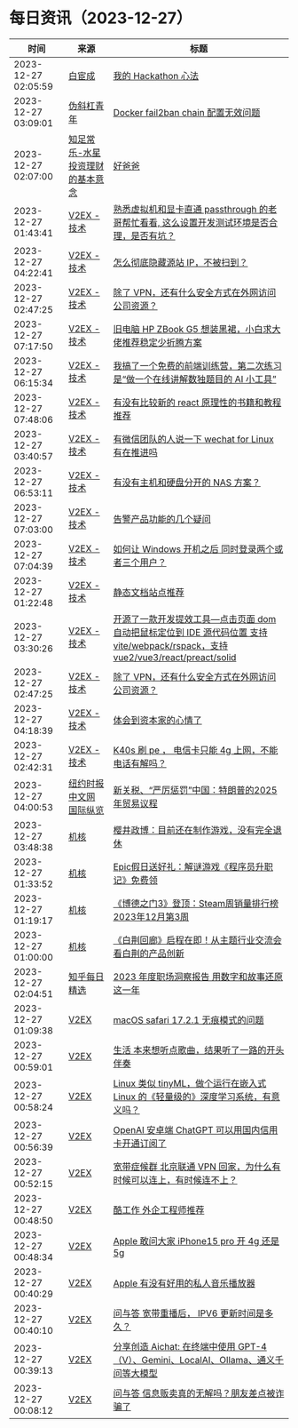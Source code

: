 ﻿# 每日资讯（2023-12-27）

|时间|来源|标题|
|---|---|---|
|2023-12-27 02:05:59|[白宦成](https://www.ixiqin.com/feed/)|[我的 Hackathon 心法](https://www.ixiqin.com/2023/12/27/my-hackathon-mind-method/)|
|2023-12-27 03:09:01|[伪斜杠青年](http://i.lckiss.com/?feed=rss2)|[Docker fail2ban chain 配置无效问题](https://i.lckiss.com/?p=8401)|
|2023-12-27 02:07:00|[知足常乐-水星投资理财的基本意念](http://mercurychong.blogspot.com/feeds/posts/default)|[好爸爸](http://mercurychong.blogspot.com/2023/12/blog-post_26.html)|
|2023-12-27 01:43:41|[V2EX - 技术](https://www.v2ex.com/feed/tab/tech.xml)|[熟悉虚拟机和显卡直通 passthrough 的老哥帮忙看看, 这么设置开发测试环境是否合理，是否有坑？](https://www.v2ex.com/t/1003714#reply32)|
|2023-12-27 04:22:41|[V2EX - 技术](https://www.v2ex.com/feed/tab/tech.xml)|[怎么彻底隐藏源站 IP，不被扫到？](https://www.v2ex.com/t/1003783#reply16)|
|2023-12-27 02:47:25|[V2EX - 技术](https://www.v2ex.com/feed/tab/tech.xml)|[除了 VPN，还有什么安全方式在外网访问公司资源？](https://www.v2ex.com/t/1003747#reply60)|
|2023-12-27 07:17:50|[V2EX - 技术](https://www.v2ex.com/feed/tab/tech.xml)|[旧电脑 HP ZBook G5 想装黑裙，小白求大佬推荐稳定少折腾方案](https://www.v2ex.com/t/1003847#reply1)|
|2023-12-27 06:15:34|[V2EX - 技术](https://www.v2ex.com/feed/tab/tech.xml)|[我搞了一个免费的前端训练营，第二次练习是“做一个在线讲解数独题目的 AI 小工具”](https://www.v2ex.com/t/1003818#reply3)|
|2023-12-27 07:48:06|[V2EX - 技术](https://www.v2ex.com/feed/tab/tech.xml)|[有没有比较新的 react 原理性的书籍和教程推荐](https://www.v2ex.com/t/1003859#reply1)|
|2023-12-27 03:40:57|[V2EX - 技术](https://www.v2ex.com/feed/tab/tech.xml)|[有微信团队的人说一下 wechat for Linux 有在推进吗](https://www.v2ex.com/t/1003769#reply14)|
|2023-12-27 06:53:11|[V2EX - 技术](https://www.v2ex.com/feed/tab/tech.xml)|[有没有主机和硬盘分开的 NAS 方案？](https://www.v2ex.com/t/1003833#reply8)|
|2023-12-27 07:03:00|[V2EX - 技术](https://www.v2ex.com/feed/tab/tech.xml)|[告警产品功能的几个疑问](https://www.v2ex.com/t/1003836#reply6)|
|2023-12-27 07:04:39|[V2EX - 技术](https://www.v2ex.com/feed/tab/tech.xml)|[如何让 Windows 开机之后 同时登录两个或者三个用户？](https://www.v2ex.com/t/1003839#reply3)|
|2023-12-27 01:22:48|[V2EX - 技术](https://www.v2ex.com/feed/tab/tech.xml)|[静态文档站点推荐](https://www.v2ex.com/t/1003703#reply21)|
|2023-12-27 03:30:26|[V2EX - 技术](https://www.v2ex.com/feed/tab/tech.xml)|[开源了一款开发提效工具—点击页面 dom 自动把鼠标定位到 IDE 源代码位置 支持 vite/webpack/rspack，支持 vue2/vue3/react/preact/solid ](https://www.v2ex.com/t/1003760#reply20)|
|2023-12-27 02:47:25|[V2EX - 技术](https://www.v2ex.com/feed/tab/tech.xml)|[除了 VPN，还有什么安全方式在外网访问公司资源？](https://www.v2ex.com/t/1003747#reply34)|
|2023-12-27 04:18:39|[V2EX - 技术](https://www.v2ex.com/feed/tab/tech.xml)|[体会到资本家的心情了](https://www.v2ex.com/t/1003782#reply0)|
|2023-12-27 02:42:31|[V2EX - 技术](https://www.v2ex.com/feed/tab/tech.xml)|[K40s 刷 pe ， 电信卡只能 4g 上网，不能电话有解吗？](https://www.v2ex.com/t/1003746#reply8)|
|2023-12-27 04:00:53|[纽约时报中文网 国际纵览](http://cn.nytimes.com/rss/news.xml)|[新关税、“严厉惩罚”中国：特朗普的2025年贸易议程](https://cn.nytimes.com/usa/20231226/trump-2025-trade-china/?utm_source=RSS)|
|2023-12-27 03:48:38|[机核](https://www.gcores.com/rss)|[樱井政博：目前还在制作游戏，没有完全退休](https://www.gcores.com/articles/175583)|
|2023-12-27 01:33:52|[机核](https://www.gcores.com/rss)|[Epic假日送好礼：解谜游戏《程序员升职记》免费领](https://www.gcores.com/articles/175579)|
|2023-12-27 01:19:17|[机核](https://www.gcores.com/rss)|[《博德之门3》登顶：Steam周销量排行榜 2023年12月第3周](https://www.gcores.com/articles/175578)|
|2023-12-27 01:00:00|[机核](https://www.gcores.com/rss)|[《白荆回廊》启程在即！从主题行业交流会看白荆的产品创新](https://www.gcores.com/articles/175580)|
|2023-12-27 02:04:51|[知乎每日精选](https://www.zhihu.com/rss)|[2023 年度职场洞察报告 用数字和故事还原这一年](http://zhuanlan.zhihu.com/p/674208627?utm_campaign=rss&utm_medium=rss&utm_source=rss&utm_content=title)|
|2023-12-27 01:09:38|[V2EX](https://www.v2ex.com/index.xml)|[ macOS safari 17.2.1 无痕模式的问题](https://www.v2ex.com/t/1003700#reply0)|
|2023-12-27 00:59:01|[V2EX](https://www.v2ex.com/index.xml)|[ 生活 本来想听点歌曲，结果听了一路的开头伴奏](https://www.v2ex.com/t/1003699#reply6)|
|2023-12-27 00:58:24|[V2EX](https://www.v2ex.com/index.xml)|[ Linux 类似 tinyML，做个运行在嵌入式 Linux 的《轻量级的》深度学习系统，有意义吗？](https://www.v2ex.com/t/1003698#reply1)|
|2023-12-27 00:56:39|[V2EX](https://www.v2ex.com/index.xml)|[ OpenAI 安卓端 ChatGPT 可以用国内信用卡开通订阅了](https://www.v2ex.com/t/1003696#reply4)|
|2023-12-27 00:52:15|[V2EX](https://www.v2ex.com/index.xml)|[ 宽带症候群 北京联通 VPN 回家，为什么有时候可以连上，有时候连不上？](https://www.v2ex.com/t/1003695#reply4)|
|2023-12-27 00:48:50|[V2EX](https://www.v2ex.com/index.xml)|[ 酷工作 外企工程师推荐](https://www.v2ex.com/t/1003693#reply0)|
|2023-12-27 00:48:34|[V2EX](https://www.v2ex.com/index.xml)|[ Apple 敢问大家 iPhone15 pro 开 4g 还是 5g](https://www.v2ex.com/t/1003692#reply10)|
|2023-12-27 00:40:29|[V2EX](https://www.v2ex.com/index.xml)|[ Apple 有没有好用的私人音乐播放器](https://www.v2ex.com/t/1003691#reply11)|
|2023-12-27 00:40:10|[V2EX](https://www.v2ex.com/index.xml)|[ 问与答 宽带重播后， IPV6 更新时间是多久？](https://www.v2ex.com/t/1003690#reply0)|
|2023-12-27 00:39:13|[V2EX](https://www.v2ex.com/index.xml)|[ 分享创造 Aichat: 在终端中使用 GPT-4（V）、Gemini、LocalAI、Ollama、通义千问等大模型](https://www.v2ex.com/t/1003689#reply3)|
|2023-12-27 00:08:12|[V2EX](https://www.v2ex.com/index.xml)|[ 问与答 信息贩卖真的无解吗？朋友差点被诈骗了](https://www.v2ex.com/t/1003688#reply11)|
